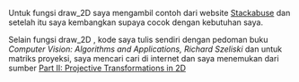Untuk fungsi draw_2D saya mengambil contoh dari website [Stackabuse](https://stackabuse.com/affine-image-transformations-in-python-with-numpy-pillow-and-opencv/) dan setelah itu saya kembangkan supaya cocok dengan kebutuhan saya.

Selain fungsi draw_2D , kode saya tulis sendiri dengan pedoman buku *Computer Vision: Algorithms and Applications, Richard Szeliski* dan untuk matriks proyeksi, saya mencari cari di internet dan saya menemukan dari sumber [Part II: Projective Transformations in 2D](https://mc.ai/part-ii-projective-transformations-in-2d/)
